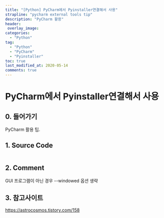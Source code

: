 ```yaml
---
title: "[Python] PyCharm에서 Pyinstaller연결해서 사용"
strapline: "pycharm external tools tip"
description: "PyCharm 활용"
header:
 overlay_image: 
categories:
  - "Python"
tag:
  - "Python"
  - "PyCharm"
  - "Pyinstaller"
toc: true
last_modified_at: 2020-05-14
comments: true
---
```

# PyCharm에서 Pyinstaller연결해서 사용

## 0. 들어가기

  PyCharm 활용 팁.

## 1. Source Code

```
```

## 2. Comment

  GUI 프로그램이 아닌 경우 --windowed 옵션 생략

## 3. 참고사이트

  <https://astrocosmos.tistory.com/158>
